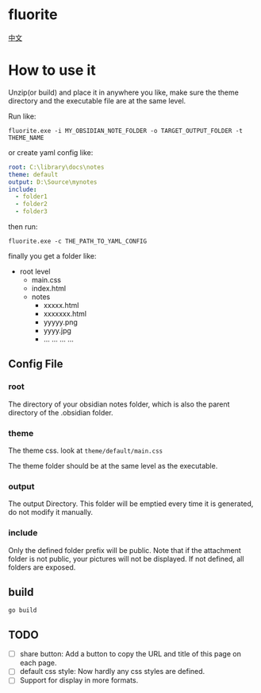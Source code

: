 # fluorite
[中文](README_zhcn.md)
# How to use it

Unzip(or build) and place it in anywhere you like, make sure the theme directory and the executable file are at the same level.

Run like:

```
fluorite.exe -i MY_OBSIDIAN_NOTE_FOLDER -o TARGET_OUTPUT_FOLDER -t THEME_NAME
```

or create yaml config like:

```yaml
root: C:\library\docs\notes
theme: default
output: D:\Source\mynotes
include:
  - folder1
  - folder2
  - folder3
```

then run:

```
fluorite.exe -c THE_PATH_TO_YAML_CONFIG
```

finally you get a folder like:
- root level
  - main.css
  - index.html
  - notes
    - xxxxx.html
    - xxxxxxx.html
    - yyyyy.png
    - yyyy.jpg
    - ... ... ... ...
  
## Config File

### root
The directory of your obsidian notes folder, which is also the parent directory of the .obsidian folder.

### theme
The theme css. look at `theme/default/main.css`

The theme folder should be at the same level as the executable.

### output
The output Directory. This folder will be emptied every time it is generated, do not modify it manually.

### include
Only the defined folder prefix will be public. Note that if the attachment folder is not public, your pictures will not be displayed. If not defined, all folders are exposed.

## build
```
go build
```

## TODO
- [ ] share button: Add a button to copy the URL and title of this page on each page.
- [ ] default css style: Now hardly any css styles are defined.
- [ ] Support for display in more formats.